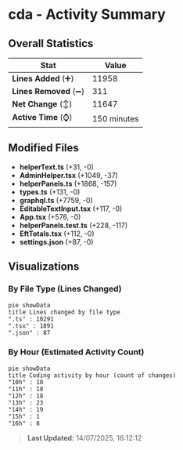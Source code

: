 # cda - Activity Summary 

## Overall Statistics

| Stat                   | Value                                                             |
| ---------------------- | ----------------------------------------------------------------- |
| **Lines Added** (➕)   | 11958                                          |
| **Lines Removed** (➖) | 311                                        |
| **Net Change** (↕)    | 11647                |
| **Active Time** (⌚)   | 150 minutes |


## Modified Files
- **helperText.ts** (+31, -0)
- **AdminHelper.tsx** (+1049, -37)
- **helperPanels.ts** (+1868, -157)
- **types.ts** (+131, -0)
- **graphql.ts** (+7759, -0)
- **EditableTextInput.tsx** (+117, -0)
- **App.tsx** (+576, -0)
- **helperPanels.test.ts** (+228, -117)
- **EftTotals.tsx** (+112, -0)
- **settings.json** (+87, -0)

## Visualizations

### By File Type (Lines Changed)

```mermaid
pie showData
title Lines changed by file type
".ts" : 10291
".tsx" : 1891
".json" : 87
```

### By Hour (Estimated Activity Count)

```mermaid
pie showData
title Coding activity by hour (count of changes)
"10h" : 10
"11h" : 18
"12h" : 18
"13h" : 23
"14h" : 19
"15h" : 1
"16h" : 8
```


> **Last Updated:** 14/07/2025, 16:12:12